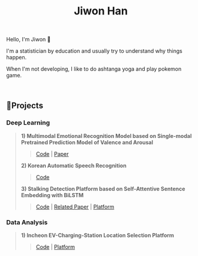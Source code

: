 <h1 align="center"> Jiwon Han </h1>

<br/>

Hello, I'm Jiwon 👋

I'm a statistician by education and usually try to understand why things happen. 

When I'm not developing, I like to do ashtanga yoga and play pokemon game. 

<br/>

## 🔭Projects
### Deep Learning
> **1) Multimodal Emotional Recognition Model based on Single-modal Pretrained Prediction Model of Valence and Arousal**
>
> > [Code](https://github.com/mutedlemon/KOR-Multimodal-Emotion-Recognition) | [Paper](https://www.dbpia.co.kr/journal/articleDetail?nodeId=NODE11113938&language=ko_KR&hasTopBanner=true)
>
> **2) Korean Automatic Speech Recognition**
>
> > [Code](https://github.com/mutedlemon/KOR-AI-Competition)
>
> **3) Stalking Detection Platform based on Self-Attentive Sentence Embedding with BiLSTM**
> > [Code](https://github.com/mutedlemon/Stalking-Detection-Platform) | [Related Paper](https://arxiv.org/abs/1703.03130) | [Platform](https://healthy-date-app.herokuapp.com/)

### Data Analysis
> **1) Incheon EV-Charging-Station Location Selection Platform**
>
> > [Code](https://github.com/mutedlemon/ICN-Data-Competition) | [Platform](https://incheon.shinyapps.io/ev_demo/)
>
<br/>
